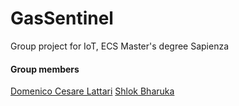 # GasSentinel
Group project for IoT, ECS Master's degree Sapienza
#### Group members
<a href="https://www.linkedin.com/in/domenico-lattari-0947b9225/">Domenico Cesare Lattari</a>
<a href="https://www.linkedin.com/in/shlok-bharuka-890554222/">Shlok Bharuka</a>

